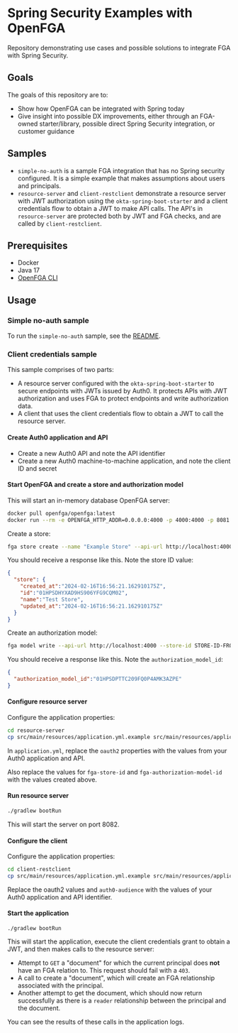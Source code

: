 # Spring Security Examples with OpenFGA

Repository demonstrating use cases and possible solutions to integrate FGA with Spring Security.

## Goals

The goals of this repository are to:
- Show how OpenFGA can be integrated with Spring today
- Give insight into possible DX improvements, either through an FGA-owned starter/library, possible direct Spring Security integration, or customer guidance

## Samples

- `simple-no-auth` is a sample FGA integration that has no Spring security configured. It is a simple example that makes assumptions about users and principals.
- `resource-server` and `client-restclient` demonstrate a resource server with JWT authorization using the `okta-spring-boot-starter` and a client credentials flow to obtain a JWT to make API calls. The API's in `resource-server` are protected both by JWT and FGA checks, and are called by `client-restclient`.

## Prerequisites

- Docker
- Java 17
- [OpenFGA CLI](https://github.com/openfga/cli)

## Usage

### Simple no-auth sample

To run the `simple-no-auth` sample, see the [README](./simple-no-auth/README.md).

### Client credentials sample

This sample comprises of two parts:
- A resource server configured with the `okta-spring-boot-starter` to secure endpoints with JWTs issued by Auth0. It protects APIs with JWT authorization and uses FGA to protect endpoints and write authorization data.
- A client that uses the client credentials flow to obtain a JWT to call the resource server.

#### Create Auth0 application and API

- Create a new Auth0 API and note the API identifier
- Create a new Auth0 machine-to-machine application, and note the client ID and secret

#### Start OpenFGA and create a store and authorization model

This will start an in-memory database OpenFGA server:


```bash
docker pull openfga/openfga:latest
docker run --rm -e OPENFGA_HTTP_ADDR=0.0.0.0:4000 -p 4000:4000 -p 8081:8081 -p 3000:3000 openfga/openfga run
```

Create a store:

```bash
fga store create --name "Example Store" --api-url http://localhost:4000
```

You should receive a response like this. Note the store ID value:

```json
{
  "store": {
    "created_at":"2024-02-16T16:56:21.162910175Z",
    "id":"01HPSDHYXAD9HS906YFG9CQM02",
    "name":"Test Store",
    "updated_at":"2024-02-16T16:56:21.162910175Z"
  }
}
```

Create an authorization model:

```bash
fga model write --api-url http://localhost:4000 --store-id STORE-ID-FROM-ABOVE --file ./example-auth-model.json
```

You should receive a response like this. Note the `authorization_model_id`:


```json
{
  "authorization_model_id":"01HPSDPTTC209FQ0P4AMK3AZPE"
}
```

#### Configure resource server

Configure the application properties:

```bash
cd resource-server
cp src/main/resources/application.yml.example src/main/resources/application.yml
```

In `application.yml`, replace the `oauth2` properties with the values from your Auth0 application and API.

Also replace the values for `fga-store-id` and `fga-authorization-model-id` with the values created above.

#### Run resource server

```bash
./gradlew bootRun
```

This will start the server on port 8082.

#### Configure the client

Configure the application properties:

```bash
cd client-restclient
cp src/main/resources/application.yml.example src/main/resources/application.yml
```

Replace the oauth2 values and `auth0-audience` with the values of your Auth0 application and API identifier.

#### Start the application

```
./gradlew bootRun
```

This will start the application, execute the client credentials grant to obtain a JWT, and then makes calls to the resource server:

- Attempt to `GET` a "document" for which the current principal does **not** have an FGA relation to. This request should fail with a `403`.
- A call to create a "document", which will create an FGA relationship associated with the principal.
- Another attempt to get the document, which should now return successfully as there is a `reader` relationship between the principal and the document.

You can see the results of these calls in the application logs.

